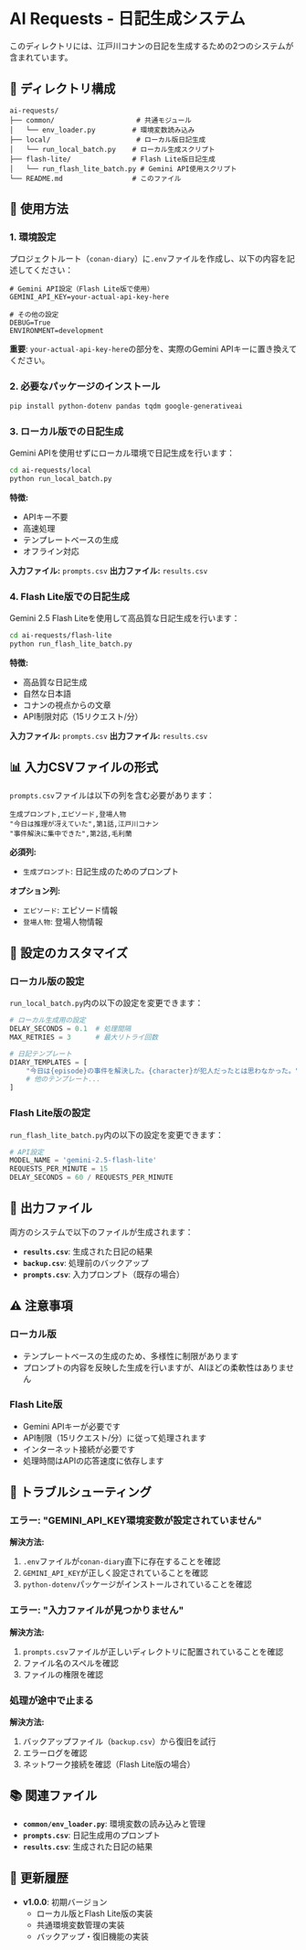 # AI Requests - 日記生成システム

このディレクトリには、江戸川コナンの日記を生成するための2つのシステムが含まれています。

## 📁 ディレクトリ構成

```
ai-requests/
├── common/                    # 共通モジュール
│   └── env_loader.py         # 環境変数読み込み
├── local/                     # ローカル版日記生成
│   └── run_local_batch.py    # ローカル生成スクリプト
├── flash-lite/               # Flash Lite版日記生成
│   └── run_flash_lite_batch.py # Gemini API使用スクリプト
└── README.md                 # このファイル
```

## 🚀 使用方法

### 1. 環境設定

プロジェクトルート（`conan-diary`）に`.env`ファイルを作成し、以下の内容を記述してください：

```env
# Gemini API設定（Flash Lite版で使用）
GEMINI_API_KEY=your-actual-api-key-here

# その他の設定
DEBUG=True
ENVIRONMENT=development
```

**重要**: `your-actual-api-key-here`の部分を、実際のGemini APIキーに置き換えてください。

### 2. 必要なパッケージのインストール

```bash
pip install python-dotenv pandas tqdm google-generativeai
```

### 3. ローカル版での日記生成

Gemini APIを使用せずにローカル環境で日記生成を行います：

```bash
cd ai-requests/local
python run_local_batch.py
```

**特徴:**
- APIキー不要
- 高速処理
- テンプレートベースの生成
- オフライン対応

**入力ファイル:** `prompts.csv`
**出力ファイル:** `results.csv`

### 4. Flash Lite版での日記生成

Gemini 2.5 Flash Liteを使用して高品質な日記生成を行います：

```bash
cd ai-requests/flash-lite
python run_flash_lite_batch.py
```

**特徴:**
- 高品質な日記生成
- 自然な日本語
- コナンの視点からの文章
- API制限対応（15リクエスト/分）

**入力ファイル:** `prompts.csv`
**出力ファイル:** `results.csv`

## 📊 入力CSVファイルの形式

`prompts.csv`ファイルは以下の列を含む必要があります：

```csv
生成プロンプト,エピソード,登場人物
"今日は推理が冴えていた",第1話,江戸川コナン
"事件解決に集中できた",第2話,毛利蘭
```

**必須列:**
- `生成プロンプト`: 日記生成のためのプロンプト

**オプション列:**
- `エピソード`: エピソード情報
- `登場人物`: 登場人物情報

## 🔧 設定のカスタマイズ

### ローカル版の設定

`run_local_batch.py`内の以下の設定を変更できます：

```python
# ローカル生成用の設定
DELAY_SECONDS = 0.1  # 処理間隔
MAX_RETRIES = 3      # 最大リトライ回数

# 日記テンプレート
DIARY_TEMPLATES = [
    "今日は{episode}の事件を解決した。{character}が犯人だったとは思わなかった。",
    # 他のテンプレート...
]
```

### Flash Lite版の設定

`run_flash_lite_batch.py`内の以下の設定を変更できます：

```python
# API設定
MODEL_NAME = 'gemini-2.5-flash-lite'
REQUESTS_PER_MINUTE = 15
DELAY_SECONDS = 60 / REQUESTS_PER_MINUTE
```

## 📝 出力ファイル

両方のシステムで以下のファイルが生成されます：

- **`results.csv`**: 生成された日記の結果
- **`backup.csv`**: 処理前のバックアップ
- **`prompts.csv`**: 入力プロンプト（既存の場合）

## ⚠️ 注意事項

### ローカル版
- テンプレートベースの生成のため、多様性に制限があります
- プロンプトの内容を反映した生成を行いますが、AIほどの柔軟性はありません

### Flash Lite版
- Gemini APIキーが必要です
- API制限（15リクエスト/分）に従って処理されます
- インターネット接続が必要です
- 処理時間はAPIの応答速度に依存します

## 🚨 トラブルシューティング

### エラー: "GEMINI_API_KEY環境変数が設定されていません"

**解決方法:**
1. `.env`ファイルが`conan-diary`直下に存在することを確認
2. `GEMINI_API_KEY`が正しく設定されていることを確認
3. `python-dotenv`パッケージがインストールされていることを確認

### エラー: "入力ファイルが見つかりません"

**解決方法:**
1. `prompts.csv`ファイルが正しいディレクトリに配置されていることを確認
2. ファイル名のスペルを確認
3. ファイルの権限を確認

### 処理が途中で止まる

**解決方法:**
1. バックアップファイル（`backup.csv`）から復旧を試行
2. エラーログを確認
3. ネットワーク接続を確認（Flash Lite版の場合）

## 📚 関連ファイル

- **`common/env_loader.py`**: 環境変数の読み込みと管理
- **`prompts.csv`**: 日記生成用のプロンプト
- **`results.csv`**: 生成された日記の結果

## 🔄 更新履歴

- **v1.0.0**: 初期バージョン
  - ローカル版とFlash Lite版の実装
  - 共通環境変数管理の実装
  - バックアップ・復旧機能の実装
